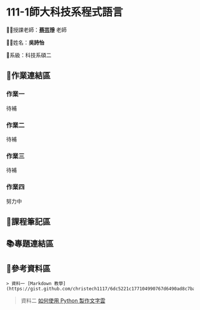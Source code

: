 # 111-1師大科技系程式語言

👩‍🏫授課老師：[**蔡芸琤**](https://github.com/pecu) 老師

🙋‍♀️姓名：**吳詩怡**

📂系級：科技系碩二

## 📃作業連結區


### 作業一
待補

### 作業二
待補

### 作業三
待補

### 作業四
努力中


## 📙課程筆記區


## 📚專題連結區


## 🧮參考資料區


    > 資料一 [Markdown 教學](https://gist.github.com/christech1117/6dc5221c177104990767d6490ad8c7ba)
> 資料二 [如何使用 Python 製作文字雲](https://tech.havocfuture.tw/blog/python-wordcloud-jieba#%E5%AD%97%E5%9E%8B%E6%AA%94)
